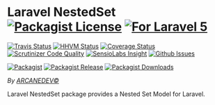 # Laravel NestedSet [![Packagist License][badge_license]](LICENSE.md) [![For Laravel 5][badge_laravel]](https://github.com/ARCANEDEV/LaravelNestedSet#laravel-nestedset)

[![Travis Status][badge_build]](https://travis-ci.org/ARCANEDEV/LaravelNestedSet)
[![HHVM Status][badge_hhvm]](http://hhvm.h4cc.de/package/arcanedev/laravel-nestedset)
[![Coverage Status][badge_coverage]](https://scrutinizer-ci.com/g/ARCANEDEV/LaravelNestedSet/?branch=master)
[![Scrutinizer Code Quality][badge_quality]](https://scrutinizer-ci.com/g/ARCANEDEV/LaravelNestedSet/?branch=master)
[![SensioLabs Insight][badge_insight]](https://insight.sensiolabs.com/projects/f2ada581-6177-4033-97b9-f9ddc4273390)
[![Github Issues][badge_issues]](https://github.com/ARCANEDEV/LaravelNestedSet/issues)

[![Packagist][badge_package]](https://packagist.org/packages/arcanedev/laravel-nestedset)
[![Packagist Release][badge_release]](https://packagist.org/packages/arcanedev/laravel-nestedset)
[![Packagist Downloads][badge_downloads]](https://packagist.org/packages/arcanedev/laravel-nestedset)

[badge_license]:   http://img.shields.io/packagist/l/arcanedev/laravel-nestedset.svg?style=flat-square
[badge_laravel]:   https://img.shields.io/badge/For-Laravel%205.2-orange.svg?style=flat-square

[badge_build]:     http://img.shields.io/travis/ARCANEDEV/LaravelNestedSet.svg?style=flat-square
[badge_hhvm]:      https://img.shields.io/hhvm/arcanedev/laravel-nestedset.svg?style=flat-square
[badge_coverage]:  https://img.shields.io/scrutinizer/coverage/g/ARCANEDEV/LaravelNestedSet.svg?style=flat-square
[badge_quality]:   https://img.shields.io/scrutinizer/g/ARCANEDEV/LaravelNestedSet.svg?style=flat-square
[badge_insight]:   https://img.shields.io/sensiolabs/i/f2ada581-6177-4033-97b9-f9ddc4273390.svg?style=flat-square
[badge_issues]:    https://img.shields.io/github/issues/ARCANEDEV/LaravelNestedSet.svg?style=flat-square

[badge_package]:   https://img.shields.io/badge/package-arcanedev/laravel--nestedset-blue.svg?style=flat-square
[badge_release]:   https://img.shields.io/packagist/v/arcanedev/laravel-nestedset.svg?style=flat-square
[badge_downloads]: https://img.shields.io/packagist/dt/arcanedev/laravel-nestedset.svg?style=flat-square

*By [ARCANEDEV&copy;](http://www.arcanedev.net/)*

Laravel NestedSet package provides a Nested Set Model for Laravel.
